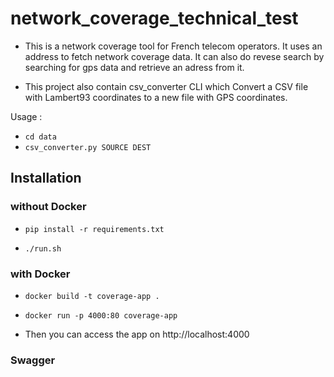 # network_coverage_technical_test

- This is a network coverage tool for French telecom operators. It uses an address to fetch network coverage data. 
It can also do revese search by searching for gps data and retrieve an adress from it.

- This project also contain csv_converter CLI which  Convert a CSV file with Lambert93 coordinates to a new file with GPS coordinates.    

Usage :                                                      
  - ```cd data```
  - ```csv_converter.py SOURCE DEST   ```

## Installation
### without Docker
  
- ```pip install -r requirements.txt```

- ```./run.sh```

### with Docker
- ```docker build -t coverage-app .```
- ```docker run -p 4000:80 coverage-app ```

- Then you can access the app on http://localhost:4000


### Swagger 

